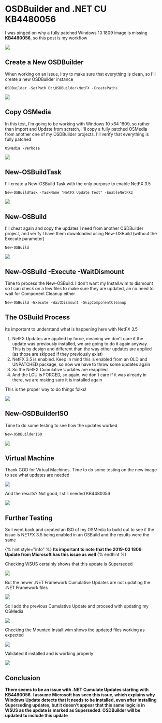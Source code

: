 # OSDBuilder and .NET CU KB4480056

I was pinged on why a fully patched Windows 10 1809 image is missing **KB4480056**, so this post is my workflow

![](../../.gitbook/assets/image%20%2889%29.png)

## Create a New OSDBuilder

When working on an issue, I try to make sure that everything is clean, so I'll create a new OSDBuilder instance

```text
OSDBuilder -SetPath D:\OSDBuilder\NetFX -CreatePaths
```

![](../../.gitbook/assets/image%20%28103%29.png)

## Copy OSMedia

In this test, I'm going to be working with Windows 10 x64 1809, so rather than Import and Update from scratch, I'll copy a fully patched OSMedia from another one of my OSDBuilder projects.  I'll verify that everything is fully patched

```text
OSMedia -Verbose
```

![](../../.gitbook/assets/image%20%28289%29.png)

## New-OSBuildTask

I'll create a New-OSBuild Task with the only purpose to enable NetFX 3.5

```text
New-OSBuildTask -TaskName "NetFX Update Test" -EnableNetFX3
```

![](../../.gitbook/assets/image%20%28245%29.png)

## New-OSBuild

I'll cheat again and copy the updates I need from another OSDBuilder project, and verify I have them downloaded using New-OSBuild \(without the Execute parameter\)

```text
New-OSBuild
```

![](../../.gitbook/assets/image%20%28197%29.png)

## New-OSBuild -Execute -WaitDismount

Time to process the New-OSBuild.  I don't want my Install.wim to dismount so I can check on a few files to make sure they are updated, an no need to wait for Component Cleanup either

```text
New-OSBuild -Execute -WaitDismount -SkipComponentCleanup
```

## The OSBuild Process

Its important to understand what is happening here with NetFX 3.5

1. NetFX Updates are applied by force, meaning we don't care if the update was previously installed, we are going to do it again anyway.  This is by design and different than the way other updates are applied \(as those are skipped if they previously exist\)
2. NetFX 3.5 is enabled.  Keep in mind this is enabled from an OLD and UNPATCHED package, so now we have to throw some updates again
3. So the NetFX Cumulative Updates are reapplied
4. And the LCU is FORCED, so again, we don't care if it was already in there, we are making sure it is installed again

This is the proper way to do things folks!

![](../../.gitbook/assets/image%20%28216%29.png)

## New-OSDBuilderISO

Time to do some testing to see how the updates worked

```text
New-OSDBuilderISO
```

![](../../.gitbook/assets/image%20%2841%29.png)

## Virtual Machine

Thank GOD for Virtual Machines.  Time to do some testing on the new image to see what updates are needed

![](../../.gitbook/assets/image%20%28238%29.png)

And the results?  Not good, I still needed KB4480056

![](../../.gitbook/assets/image%20%28123%29.png)

## Further Testing

So I went back and created an ISO of my OSMedia to build out to see if the issue is NETFX 3.5 being enabled in an OSBuild and the results were the same

{% hint style="info" %}
**Its important to note that the 2019-03 1809 Update from Microsoft has this issue as well**
{% endhint %}

Checking WSUS certainly shows that this update is Superseded

![](../../.gitbook/assets/image%20%2834%29.png)

But the newer .NET Framework Cumulative Updates are not updating the .NET Framework files

![](../../.gitbook/assets/image%20%28217%29.png)

So I add the previous Cumulative Update and proceed with updating my OSMedia

![](../../.gitbook/assets/image%20%2864%29.png)

Checking the Mounted Install.wim shows the updated files working as expected

![](../../.gitbook/assets/image%20%2851%29.png)

Validated it installed and is working properly

![](../../.gitbook/assets/image%20%28183%29.png)

## Conclusion

**There seems to be an issue with .NET Cumulate Updates starting with KB4480056.  I assume Microsoft has seen this issue, which explains why Windows Update detects that it needs to be installed, even after installing Superseding updates, but it doesn't appear that this same logic is in WSUS as the update is marked as Superseded.  OSDBuilder will be updated to include this update**



